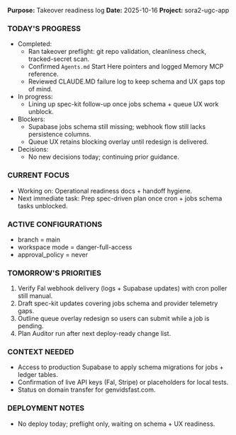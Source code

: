 **Purpose:** Takeover readiness log
**Date:** 2025-10-16
**Project:** sora2-ugc-app

### TODAY'S PROGRESS
- Completed:
  - Ran takeover preflight: git repo validation, cleanliness check, tracked-secret scan.
  - Confirmed `Agents.md` Start Here pointers and logged Memory MCP reference.
  - Reviewed CLAUDE.MD failure log to keep schema and UX gaps top of mind.
- In progress:
  - Lining up spec-kit follow-up once jobs schema + queue UX work unblock.
- Blockers:
  - Supabase jobs schema still missing; webhook flow still lacks persistence columns.
  - Queue UX retains blocking overlay until redesign is delivered.
- Decisions:
  - No new decisions today; continuing prior guidance.

### CURRENT FOCUS
- Working on: Operational readiness docs + handoff hygiene.
- Next immediate task: Prep spec-driven plan once cron + jobs schema tasks unblocked.

### ACTIVE CONFIGURATIONS
- branch = main
- workspace mode = danger-full-access
- approval_policy = never

### TOMORROW'S PRIORITIES
1. Verify Fal webhook delivery (logs + Supabase updates) with cron poller still manual.
2. Draft spec-kit updates covering jobs schema and provider telemetry gaps.
3. Outline queue overlay redesign so users can submit while a job is pending.
4. Plan Auditor run after next deploy-ready change list.

### CONTEXT NEEDED
- Access to production Supabase to apply schema migrations for jobs + ledger tables.
- Confirmation of live API keys (Fal, Stripe) or placeholders for local tests.
- Status on domain transfer for genvidsfast.com.

### DEPLOYMENT NOTES
- No deploy today; preflight only, waiting on schema + UX readiness.
